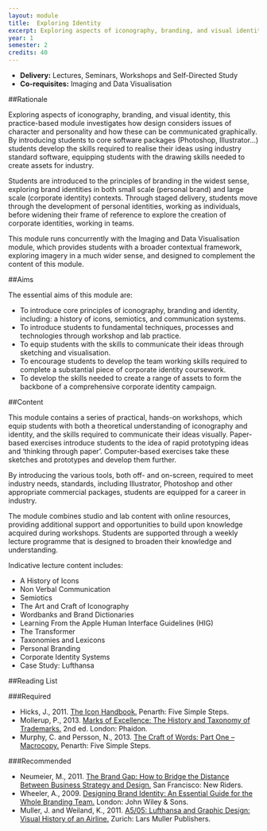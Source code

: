```yaml
---
layout: module
title:  Exploring Identity
excerpt: Exploring aspects of iconography, branding, and visual identity, this practice-based module investigates how design considers issues of character and personality and how these can be communicated graphically. By introducing students to core software packages (Photoshop, Illustrator…) students develop the skills required to realise their ideas using industry standard software, equipping students with the drawing skills needed to create assets for industry.
year: 1
semester: 2
credits: 40
---
```


+ __Delivery:__ Lectures, Seminars, Workshops and Self-Directed Study
+ __Co-requisites:__ Imaging and Data Visualisation


##Rationale

Exploring aspects of iconography, branding, and visual identity, this practice-based module investigates how design considers issues of character and personality and how these can be communicated graphically. By introducing students to core software packages (Photoshop, Illustrator…) students develop the skills required to realise their ideas using industry standard software, equipping students with the drawing skills needed to create assets for industry.

Students are introduced to the principles of branding in the widest sense, exploring brand identities in both small scale (personal brand) and large scale (corporate identity) contexts. Through staged delivery, students move through the development of personal identities, working as individuals, before widening their frame of reference to explore the creation of corporate identities, working in teams.

This module runs concurrently with the Imaging and Data Visualisation module, which provides students with a broader contextual framework, exploring imagery in a much wider sense, and designed to complement the content of this module.


##Aims

The essential aims of this module are:

+ To introduce core principles of iconography, branding and identity, including: a history of icons, semiotics, and communication systems.
+ To introduce students to fundamental techniques, processes and technologies through workshop and lab practice.
+ To equip students with the skills to communicate their ideas through sketching and visualisation.
+ To encourage students to develop the team working skills required to complete a substantial piece of corporate identity coursework.
+ To develop the skills needed to create a range of assets to form the backbone of a comprehensive corporate identity campaign. 


##Content

This module contains a series of practical, hands-on workshops, which equip students with both a theoretical understanding of iconography and identity, and the skills required to communicate their ideas visually. Paper-based exercises introduce students to the idea of rapid prototyping ideas and ‘thinking through paper’. Computer-based exercises take these sketches and prototypes and develop them further.

By introducing the various tools, both off- and on-screen, required to meet industry needs, standards, including Illustrator, Photoshop and other appropriate commercial packages, students are equipped for a career in industry.

The module combines studio and lab content with online resources, providing additional support and opportunities to build upon knowledge acquired during workshops. Students are supported through a weekly lecture programme that is designed to broaden their knowledge and understanding.

Indicative lecture content includes:

+ A History of Icons
+ Non Verbal Communication
+ Semiotics
+ The Art and Craft of Iconography
+ Wordbanks and Brand Dictionaries
+ Learning From the Apple Human Interface Guidelines (HIG)
+ The Transformer
+ Taxonomies and Lexicons
+ Personal Branding
+ Corporate Identity Systems
+ Case Study: Lufthansa


##Reading List

###Required

+ Hicks, J., 2011. [The Icon Handbook.](http://www.fivesimplesteps.com/products/the-icon-handbook) Penarth: Five Simple Steps.
+ Mollerup, P., 2013. [Marks of Excellence: The History and Taxonomy of Trademarks.](http://www.amazon.co.uk/exec/obidos/ASIN/0714864749/monographic-21) 2nd ed. London: Phaidon.
+ Murphy, C. and Persson, N., 2013. [The Craft of Words: Part One – Macrocopy.](http://www.fivesimplesteps.com/products/the-craft-of-words) Penarth: Five Simple Steps.


###Recommended

+ Neumeier, M., 2011. [The Brand Gap: How to Bridge the Distance Between Business Strategy and Design.](http://www.amazon.co.uk/exec/obidos/ASIN/0321348109/monographic-21) San Francisco: New Riders.
+ Wheeler, A., 2009. [Designing Brand Identity: An Essential Guide for the Whole Branding Team.](http://www.amazon.co.uk/exec/obidos/ASIN/1118099206/monographic-21) London: John Wiley & Sons.
+ Muller, J. and Weiland, K., 2011. [A5/05: Lufthansa and Graphic Design: Visual History of an Airline.](http://www.amazon.co.uk/exec/obidos/ASIN/3037782676/monographic-21) Zurich: Lars Muller Publishers.